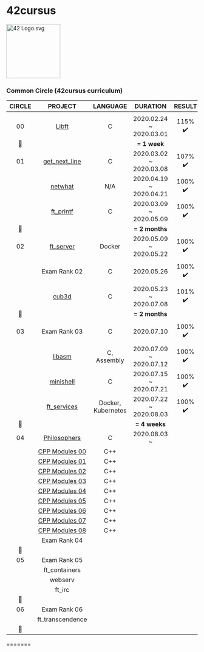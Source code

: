 # 42cursus

<p><img src="https://upload.wikimedia.org/wikipedia/commons/8/8d/42_Logo.svg" alt="42 Logo.svg" width="142"></p> 

### Common Circle (42cursus curriculum)

|CIRCLE	|PROJECT								|LANGUAGE			|DURATION					|RESULT						|LEVEL			|
|:-:	|:--:									|:-:				|:--:						|:--:						|:--:			|
|		|										|					|							|							|				|
|00		|[Libft](./00-libft)					|C					|2020.02.24 ~ 2020.03.01	|115% :heavy_check_mark:	|level 1 - 03%	|
|:dizzy:|										|					|**= 1 week**				|							|				|
|01		|[get_next_line](./01-get_next_line)	|C					|2020.03.02 ~ 2020.03.08	|107% :heavy_check_mark:	|level 1 - 45%	|
|		|[netwhat](./01-netwhat)				|N/A				|2020.04.19 ~ 2020.04.21	|100% :heavy_check_mark:	|level 1 - 66%	|
|		|[ft_printf](./01-ft_printf)			|C					|2020.03.09 ~ 2020.05.09	|100% :heavy_check_mark:	|level 2 - 02%	|
|:dizzy:|										|					|**= 2 months**				|							|				|
|02		|[ft_server](./02-ft_server)			|Docker				|2020.05.09 ~ 2020.05.22	|100% :heavy_check_mark:	|level 2 - 30%	|
|		|Exam Rank 02							|C					|2020.05.26					|100% :heavy_check_mark:	|level 2 - 30%	|
|		|[cub3d](./02-cub3d)					|C					|2020.05.23 ~ 2020.07.08	|101% :heavy_check_mark:	|level 3 - 09%	|
|:dizzy:|										|					|**= 2 months**				|							|				|
|03		|Exam Rank 03							|C					|2020.07.10					|100% :heavy_check_mark:	|level 3 - 09%	|
|		|[libasm](./03-libasm)					|C, Assembly		|2020.07.09 ~ 2020.07.12	|100% :heavy_check_mark:	|level 3 - 30%	|
|		|[minishell](./03-minishell)			|C					|2020.07.15 ~ 2020.07.21	|100% :heavy_check_mark:	|level 3 - 92%	|
|		|[ft_services](./03-ft_services)		|Docker, Kubernetes	|2020.07.22 ~ 2020.08.03	|100% :heavy_check_mark:	|level 4 - 05%	|
|:dizzy:|										|					|**= 4 weeks**				|							|				|
|04		|[Philosophers](./04-philosophers)		|C					|2020.08.03 ~				|							|				|
|		|[CPP Modules 00](./04-cpp_modules/00)	|C++				|							|							|				|
|		|[CPP Modules 01](./04-cpp_modules/01)	|C++				|							|							|				|
|		|[CPP Modules 02](./04-cpp_modules/02)	|C++				|							|							|				|
|		|[CPP Modules 03](./04-cpp_modules/03)	|C++				|							|							|				|
|		|[CPP Modules 04](./04-cpp_modules/04)	|C++				|							|							|				|
|		|[CPP Modules 05](./04-cpp_modules/05)	|C++				|							|							|				|
|		|[CPP Modules 06](./04-cpp_modules/06)	|C++				|							|							|				|
|		|[CPP Modules 07](./04-cpp_modules/07)	|C++				|							|							|				|
|		|[CPP Modules 08](./04-cpp_modules/08)	|C++				|							|							|				|
|		|Exam Rank 04							|					|							|							|				|
|:dizzy:|										|					|							|							|				|
|05		|Exam Rank 05							|					|							|							|				|
|		|ft_containers							|					|							|							|				|
|		|webserv								| 					|							|							|				|
|		|ft_irc									|					|							|							|				|
|:dizzy:|										|					|							|							|				|
|06		|Exam Rank 06							|					|							|							|				|
|		|ft_transcendence						|					|							|							|				|
|:dizzy:|										|					|							|							|				|
=======

